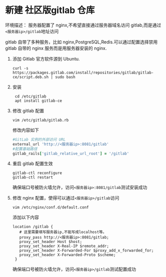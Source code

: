 # 新建 社区版gitlab 仓库

环境描述：
服务器配置了 nginx,不希望直接通过服务器域名访问 gitlab,而是通过`<服务器ip>/gitlab`地址访问

gitlab 自带了多种服务，比如 nginx,PostgreSQL,Redis.可以通过配置选择禁用 gitlab 自带的 nginx 服务而是用服务器安装的 nginx.

1. 添加 Gitlab 官方软件源到 Ubuntu.

   ```linux
   curl -s https://packages.gitlab.com/install/repositories/gitlab/gitlab-ce/script.deb.sh | sudo bash
   ```

2. 安装

   ```linux
    cd /etc/gitlab
    apt install gitlab-ce
   ```

3. 修改 gitlab 配置

   ```linux
   vim /etc/gitlab/gitlab.rb
   ```

   修改内容如下

   ```gitlab.rb
   #GitLab 实例的外部访问 URL
   external_url 'http://<服务器ip>:8081/gitlab'
   #配置基础路径
   gitlab_rails['gitlab_relative_url_root'] = '/gitlab'
   ```

4. 重启 gitlab 配置生效

   ```linux
   gitlab-ctl reconfigure
   gitlab-ctl restart
   ```

   确保端口号被防火墙允许，访问`<服务器ip>:8081/gitlab`测试安装成功

5. 修改 nginx 配置，使得可以通过`<服务器ip>/gitlab`访问

   ```linux
   vim /etc/nginx/conf.d/default.conf
   ```

   添加以下内容

   ```linux
   location /gitlab {
      # 这里需要填写服务器ip,不能写成localhost等。
      proxy_pass http://<服务器ip>:8081/gitlab;
      proxy_set_header Host $host;
      proxy_set_header X-Real-IP $remote_addr;
      proxy_set_header X-Forwarded-For $proxy_add_x_forwarded_for;
      proxy_set_header X-Forwarded-Proto $scheme;
    }
   ```

   确保端口号被防火墙允许，访问`<服务器ip>/gitlab`测试配置成功
